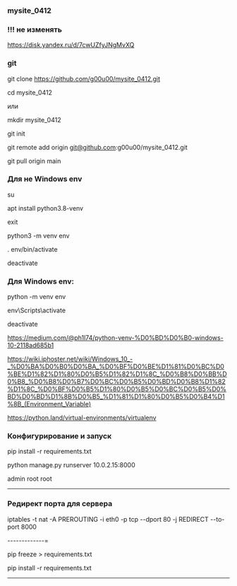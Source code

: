 ### mysite_0412

### !!! не изменять

https://disk.yandex.ru/d/7cwUZfyJNgMvXQ



### git

git clone https://github.com/g00u00/mysite_0412.git

cd mysite_0412

или

mkdir mysite_0412

git init

git remote add origin git@github.com:g00u00/mysite_0412.git

git pull origin main


### Для не Windows env

su

apt install python3.8-venv

exit

python3 -m venv env

. env/bin/activate

deactivate

### Для Windows env: 

python -m venv env

env\Scripts\activate

deactivate

https://medium.com/@ph1l74/python-venv-%D0%BD%D0%B0-windows-10-2118ad685b1 

https://wiki.iphoster.net/wiki/Windows_10_-_%D0%BA%D0%B0%D0%BA_%D0%BF%D0%BE%D1%81%D0%BC%D0%BE%D1%82%D1%80%D0%B5%D1%82%D1%8C_%D0%B8%D0%BB%D0%B8_%D0%B8%D0%B7%D0%BC%D0%B5%D0%BD%D0%B8%D1%82%D1%8C_%D0%BF%D0%B5%D1%80%D0%B5%D0%BC%D0%B5%D0%BD%D0%BD%D1%8B%D0%B5_%D1%81%D1%80%D0%B5%D0%B4%D1%8B_(Environment_Variable)

https://python.land/virtual-environments/virtualenv

### Конфигурирование и запуск 

pip install -r requirements.txt

python manage.py runserver 10.0.2.15:8000

admin root root

------------

### Редирект порта для сервера
iptables -t nat -A PREROUTING -i eth0 -p tcp --dport 80 -j REDIRECT --to-port 8000

-------------=

pip freeze > requirements.txt

pip install -r requirements.txt

--------------------
